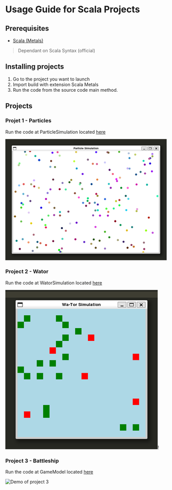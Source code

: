 # Usage Guide for Scala Projects


## Prerequisites

- [Scala (Metals)](https://marketplace.visualstudio.com/items?itemName=scalameta.metals)
 > Dependant on Scala Syntax (official)
## Installing projects

1. Go to the project you want to launch
2. Import build with extension Scala Metals
3. Run the code from the source code main method.

## Projects

### Projet 1 - Particles

Run the code at ParticleSimulation located [here](1-particles/src/main/scala/particlesimulation/ParticleSimulation.scala)

![Demo of project 1](imgs/1-particle%20demo.png)

### Project 2 - Wator

Run the code at WatorSimulation located [here](2-wator/src/main/scala/wator/WatorSimulation.scala)

![Demo of project 2](imgs/2-wator%20demo.png)!

### Project 3 - Battleship

Run the code at GameModel located [here](3-battleship/src/main/scala/battleship/GameModel.scala)

![Demo of project 3](imgs/3-X%20demo.png)
